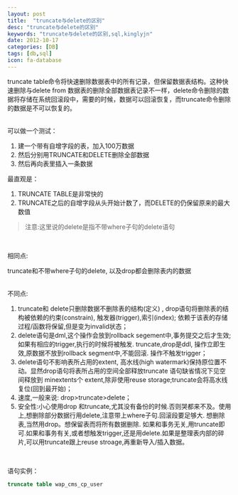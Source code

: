 ```yaml
---
layout: post
title:  "truncate与delete的区别"
desc: "truncate与delete的区别"
keywords: "truncate与delete的区别,sql,kinglyjn"
date: 2012-10-17
categories: [DB]
tags: [db,sql]
icon: fa-database
---
```


truncate table命令将快速删除数据表中的所有记录，但保留数据表结构。这种快速删除与delete from 数据表的删除全部数据表记录不一样，delete命令删除的数据将存储在系统回滚段中，需要的时候，数据可以回滚恢复，而truncate命令删除的数据是不可以恢复的。<br><br>

可以做一个测试： <br>

1. 建一个带有自增字段的表，加入100万数据 
2. 然后分别用TRUNCATE和DELETE删除全部数据 
3. 然后再向表里插入一条数据 

最直观是：<br>

1. TRUNCATE TABLE是非常快的 
2. TRUNCATE之后的自增字段从头开始计数了，而DELETE的仍保留原来的最大数值 

> 注意:这里说的delete是指不带where子句的delete语句 

<br>

相同点:<br>

truncate和不带where子句的delete, 以及drop都会删除表内的数据 <br><br>


不同点: <br>

1. truncate和 delete只删除数据不删除表的结构(定义) , drop语句将删除表的结构被依赖的约束(constrain), 触发器(trigger),索引(index); 依赖于该表的存储过程/函数将保留,但是变为invalid状态； 
2. delete语句是dml,这个操作会放到rollback segement中,事务提交之后才生效;如果有相应的trigger,执行的时候将被触发. truncate,drop是ddl, 操作立即生效,原数据不放到rollback segment中,不能回滚. 操作不触发trigger；
3. delete语句不影响表所占用的extent, 高水线(high watermark)保持原位置不动。显然drop语句将表所占用的空间全部释放truncate 语句缺省情况下见空间释放到 minextents个 extent,除非使用reuse storage;truncate会将高水线复位(回到最开始)；
4. 速度,一般来说: drop\>truncate\>delete；
5. 安全性:小心使用drop 和truncate,尤其没有备份的时候.否则哭都来不及。使用上,想删除部分数据行用delete,注意带上where子句.回滚段要足够大. 想删除表,当然用drop。想保留表而将所有数据删除. 如果和事务无关,用truncate即可.如果和事务有关,或者想触发trigger,还是用delete.如果是整理表内部的碎片,可以用truncate跟上reuse stroage,再重新导入/插入数据。 

<br>

语句实例： 

```sql
truncate table wap_cms_cp_user 
```
<br>





